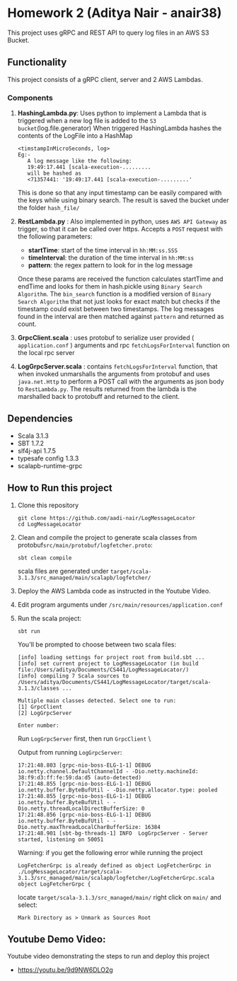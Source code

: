 # Homework 2 (Aditya Nair - anair38)

This project uses gRPC and REST API to query log files in an AWS S3 Bucket.


## Functionality
This project consists of a gRPC client, server and 2 AWS Lambdas.

### Components
1. **HashingLambda.py**: Uses python to implement a Lambda that is triggered when
   a new log file is added to the ```S3 bucket```(log.file.generator)
   When triggered HashingLambda hashes the contents of the LogFile into a HashMap
    ```
    <timstampInMicroSeconds, log>
    Eg:-
       A log message like the following:
       19:49:17.441 [scala-execution-.........
       will be hashed as
       <71357441: '19:49:17.441 [scala-execution-.........'
   ```
   This is done so that any input timestamp can be easily compared with the keys while using binary search.
   The result is saved the bucket under the folder ```hash_file/```

2. **RestLambda.py** : Also implemented in python, uses ```AWS API Gateway``` as trigger, so that it can be called over https.
   Accepts a ```POST``` request with the following parameters:
   - **startTime**: start of the time interval in ```hh:MM:ss.SSS```
   - **timeInterval**: the duration of the time interval in ```hh:MM:ss```
   - **pattern**: the regex pattern to look for in the log message
   
   Once these params are received the function calculates startTime and endTime and 
   looks for them in hash.pickle using ```Binary Search Algorithm```.
   The ```bin_search``` function is a modified version of ```Binary Search Algorithm``` that not 
   just looks for exact match but checks if the timestamp could exist between two timestamps.
   The log messages found in the interval are then matched against ```pattern``` and returned as count.
3. **GrpcClient.scala** : uses protobuf to serialize user provided ( ```application.conf``` ) arguments
   and rpc ```fetchLogsForInterval``` function on the local rpc server
4. **LogGrpcServer.scala** : contains ```fetchLogsForInterval``` function, that when invoked 
   unmarshalls the arguments from protobuf and uses ```java.net.Http```
   to perform a POST call with the arguments as json body to ```RestLambda.py```.
   The results returned from the lambda is the marshalled back to protobuff and returned to the client.


## Dependencies
* Scala 3.1.3
* SBT 1.7.2
* slf4j-api 1.7.5
* typesafe config 1.3.3
* scalapb-runtime-grpc

## How to Run this project
   1. Clone this repository
      ```console
      git clone https://github.com/aadi-nair/LogMessageLocator
      cd LogMessageLocator
      ```
   2. Clean and compile the project to generate scala classes from protobuf```src/main/protobuf/logfetcher.proto```:
      ```console
      sbt clean compile
      ```   
      scala files are generated under ```target/scala-3.1.3/src_managed/main/scalapb/logfetcher/```

   3. Deploy the AWS Lambda code as instructed in the Youtube Video.
   4. Edit program arguments under ```/src/main/resources/application.conf```
   5. Run the scala project:
         ```console
         sbt run
         ```
         You'll be prompted to choose between two scala files:
         ```console
         [info] loading settings for project root from build.sbt ...
         [info] set current project to LogMessageLocator (in build file:/Users/aditya/Documents/CS441/LogMessageLocator/)
         [info] compiling 7 Scala sources to /Users/aditya/Documents/CS441/LogMessageLocator/target/scala-3.1.3/classes ...
      
         Multiple main classes detected. Select one to run:
         [1] GrpcClient
         [2] LogGrpcServer

         Enter number: 

         ```
         Run ```LogGrpcServer``` first, then run ```GrpcClient``` \
      
         Output from running ```LogGrpcServer```:
         ```
         17:21:48.803 [grpc-nio-boss-ELG-1-1] DEBUG io.netty.channel.DefaultChannelId - -Dio.netty.machineId: 38:f9:d3:ff:fe:59:da:d5 (auto-detected)
         17:21:48.855 [grpc-nio-boss-ELG-1-1] DEBUG io.netty.buffer.ByteBufUtil - -Dio.netty.allocator.type: pooled
         17:21:48.855 [grpc-nio-boss-ELG-1-1] DEBUG io.netty.buffer.ByteBufUtil - -Dio.netty.threadLocalDirectBufferSize: 0
         17:21:48.856 [grpc-nio-boss-ELG-1-1] DEBUG io.netty.buffer.ByteBufUtil - -Dio.netty.maxThreadLocalCharBufferSize: 16384
         17:21:48.901 [sbt-bg-threads-1] INFO  LogGrpcServer - Server started, listening on 50051
         ```

        Warning: if you get the following error while running the project
        ```
        LogFetcherGrpc is already defined as object LogFetcherGrpc in ./LogMessageLocator/target/scala-3.1.3/src_managed/main/scalapb/logfetcher/LogFetcherGrpc.scala
        object LogFetcherGrpc {
        ```
      
        locate ```target/scala-3.1.3/src_managed/main/``` right click on ```main/``` and select:
        ```
        Mark Directory as > Unmark as Sources Root
       ```

    

## Youtube Demo Video: 
Youtube video demonstrating the steps to run and deploy this project
- https://youtu.be/9d9NW6DLO2g
